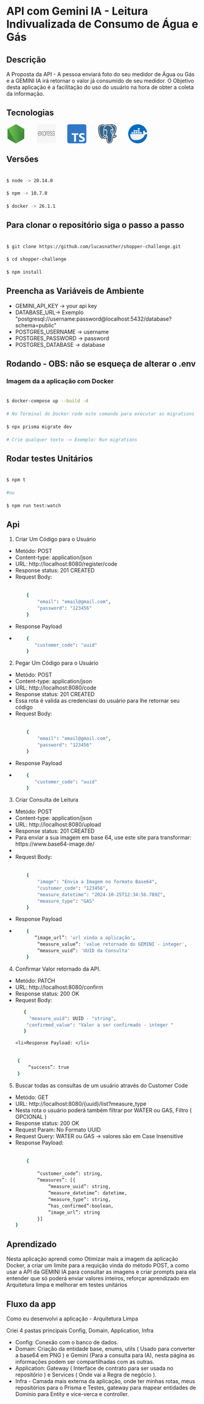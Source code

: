 # API com Gemini IA - Leitura Indivualizada de Consumo de Água e Gás

## Descrição

<p> A Proposta da API - A pessoa enviará foto do seu medidor de Água ou Gás e a GEMINI IA irá retornar 
o valor já consumido de seu medidor. O Objetivo desta aplicação é a facilitação do uso do usuário na hora de obter a coleta da informação.
</p>

## Tecnologias 

<div style="display: flex; gap: 30px;">
    <img alt="NodeJs" src="./assets/node-js.png" style="width:50px;">
    <img alt="Express" src="./assets/express.png" style="width:50px;">
    <img alt="Typescript" src="./assets/typescript.png" style="width:50px;">
    <img alt="Postgresql" src="./assets/postgre.png" style="width:50px;">
    <img alt="Docker" src="./assets/docker.png" style="width:50px;">
</div>

## Versões

```bash

$ node -> 20.14.0

$ npm -> 10.7.0

$ docker -> 26.1.1

```

## Para clonar o repositório siga o passo a passo


```bash

$ git clone https://github.com/lucasnather/shopper-challenge.git

$ cd shopper-challenge

$ npm install

```

## Preencha as Variáveis de Ambiente

- GEMINI_API_KEY -> your api key
- DATABASE_URL-> Exemplo "postgresql://username:password@localhost:5432/database?schema=public"
- POSTGRES_USERNAME -> username
- POSTGRES_PASSWORD -> password
- POSTGRES_DATABASE -> database

## Rodando  - OBS: não se esqueça de alterar o .env

### Imagem da a aplicação com Docker

```bash

$ docker-compose up --build -d

# No Terminal do Docker rode este comando para executar as migrations

$ npx prisma migrate dev

# Crie qualquer texto -> Exemplo: Run migrations

```

## Rodar testes Unitários


```bash

$ npm t

#ou

$ npm run test:watch

```


## Api 

1. Criar Um Código para o Usuário

<ul>
    <li>Metódo: POST</li>
    <li>Content-type: application/json</li>
    <li>URL: http://localhost:8080/register/code</li>
    <li>Response status: 201 CREATED</li>
    <li>Request Body:</li>

```bash

    {
        "email": "email@gmail.com",
        "password": "123456"
    }

```

<li>Response Payload<li>


```bash
    {
       "customer_code": "uuid"
    }
```

</ul>

2. Pegar Um Código para o Usuário

<ul>
    <li>Metódo: POST</li>
    <li>Content-type: application/json</li>
    <li>URL: http://localhost:8080/code</li>
    <li>Response status: 201 CREATED</li>
    <li>Essa rota é valida as credenciasi do usuário para lhe retornar seu código</li>
    <li>Request Body:</li>

```bash

    {
        "email": "email@gmail.com",
        "password": "123456"
    }

```

<li>Response Payload<li>


```bash
    {
       "customer_code": "uuid"
    }
```

</ul>



3. Criar Consulta de Leitura

<ul>
    <li>Metódo: POST</li>
    <li>Content-type: application/json</li>
    <li>URL: http://localhost:8080/upload</li>
    <li>Response status: 201 CREATED</li>
    <li>Para enviar a sua imagem em base 64, use este site para transformar: https://www.base64-image.de/<li>
    <li>Request Body:</li>

```bash

    {
        "image": "Envia a Imagem no formato Base64",
        "customer_code": "123456",
        "measure_datetime": "2024-10-25T12:34:56.789Z",
        "measure_type": "GAS"
    }

```

<li>Response Payload<li>


```bash
    {
       “image_url”: 'url vinda a aplicação',
        “measure_value”: 'value retornado do GEMINI - integer',
        “measure_uuid”: 'UUID da Consulta'
    }
```

</ul>


4. Confirmar Valor retornado da API.

<ul>
    <li>Metódo: PATCH</li>
    <li>URL: http://localhost:8080/confirm</li>
    <li>Response status: 200 OK</li>
    <li>Request Body: </li>

```bash
   {
     "measure_uuid": UUID - "string",
    "confirmed_value": "Valor a ser confirmado - integer "
   }
```

    <li>Response Payload: </li>
</ul>

```bash

    {
        “success”: true
    }

```
5. Buscar todas as consultas de um usuário através do Customer Code
<ul>
    <li>Metódo: GET</li>
    <li>URL: http://localhost:8080/{uuid}/list?measure_type</li>
    <li>Nesta rota o usuário poderá também filtrar por WATER ou GAS, Filtro ( OPCIONAL )</li>
    <li>Response status: 200 OK</li>
    <li>Request Param: No Formato UUID</li>
    <li>Request Query: WATER ou GAS -> valores são em Case Insensitive</li>
    <li>Response Payload: </li>

```bash

    {

        “customer_code”: string,
        “measures”: [{
            “measure_uuid”: string,
            “measure_datetime”: datetime,
            “measure_type”: string,
            “has_confirmed”:boolean,
            “image_url”: string
        }]
}

```
</ul>

## Aprendizado

<p>Nesta aplicação aprendi como Otimizar mais a imagem da aplicação Docker, a criar um limite para a requição vinda do método POST, a como usar a API da GEMINI IA para consultar as imagens e criar prompts para ela entender que só poderá enviar valores inteiros, reforçar aprendizado em Arquitetura limpa e melhorar em testes unitários</p> 

## Fluxo da app

<p>Como eu desenvolvi a aplicação - Arquitetura Limpa</p>

<p>Criei 4 pastas principais Config, Domain, Application, Infra</p>

- Config: Conexão com o banco de dados.
- Domain: Criação da entidade base, enums, utils ( Usado para converter a base64 em PNG ) e Gemini (Para a consulta para IA), nesta página as informações podem ser compartilhadas com as outras.
- Application: Gateway ( Interface de contrato para ser usada no repositório ) e Services ( Onde vai a Regra de negócio ).
- Infra - Camada mais externa da aplicação, onde ter minhas rotas, meus repositórios para o Prisma e Testes, gateway para mapear entidades de Domínio para Entity e vice-verca e controller.
